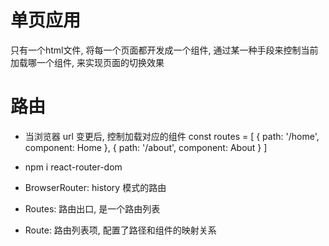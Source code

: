 # 单页应用
只有一个html文件, 将每一个页面都开发成一个组件, 通过某一种手段来控制当前加载哪一个组件, 来实现页面的切换效果

# 路由
- 当浏览器 url 变更后, 控制加载对应的组件
const routes = [
    {
        path: '/home',
        component: Home
    },
    {
        path: '/about',
        component: About
    }
]

- npm i react-router-dom

- BrowserRouter: history 模式的路由
- Routes: 路由出口, 是一个路由列表
- Route: 路由列表项, 配置了路径和组件的映射关系